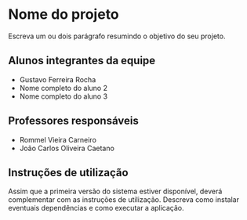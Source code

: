 # Nome do projeto

Escreva um ou dois  parágrafo resumindo o objetivo do seu projeto.

## Alunos integrantes da equipe

* Gustavo Ferreira Rocha
* Nome completo do aluno 2
* Nome completo do aluno 3

## Professores responsáveis

* Rommel Vieira Carneiro
* João Carlos Oliveira Caetano

## Instruções de utilização

Assim que a primeira versão do sistema estiver disponível, deverá complementar com as instruções de utilização. Descreva como instalar eventuais dependências e como executar a aplicação.
